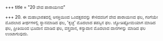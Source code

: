 +++
title = "20 ವೇದ ಪಾರಾಯಣದ"

+++
20. ಈ ಮಹಾಭಾರತದಲ್ಲಿ ಆಸಕ್ತಿಯಿಂದ ಒಂದಕ್ಷರವನ್ನು ಕೇಳಿದವರಿಗೆ ವೇದ ಪಾರಾಯಣದ ಫಲ, ಗಂಗೆಯೇ ಮೊದಲಾದ ತೀರ್ಥಗಳಲ್ಲಿ ಸ್ನಾನಮಾಡಿದ ಫಲ, 'ಕೃಚ್ಛ' ಮೊದಲಾದ ತಪಸ್ಸಿನ ಫಲ. ಜ್ಯೋತಿಷ್ಟೋಮಯಾಗ ಮಾಡಿದ ಫಲ, ಪ್ರೀತಿಯಿಂದ ಭೂದಾನ ಮಾಡಿದ ಫಲ, ವಸ್ತ್ರದಾನ, ಕನ್ಯಾದಾನ ಮೊದಲಾದ ದಾನಗಳನ್ನು ಮಾಡಿದ ಫಲ ಉಂಟಾಗುವುದು.